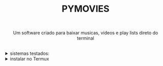<h1 text align='center'>PYMOVIES</h1></br>
<p text align='center'>Um software criado para baixar musicas, videos e play lists direto do terminal</p></br>

<details>
  <summary>sistemas testados:</summary></br>
   <li> Termux
   <li> Linux
   <li> Arch
</details>
<details>
  <summary>instalar no Termux</summary>

    pkg install python -y && pkg install git -y
    pip install pymovies
    git clone https://github.com/AsmIstrutor/py_movies
    cd py_movies
    python pymovie

</details>
